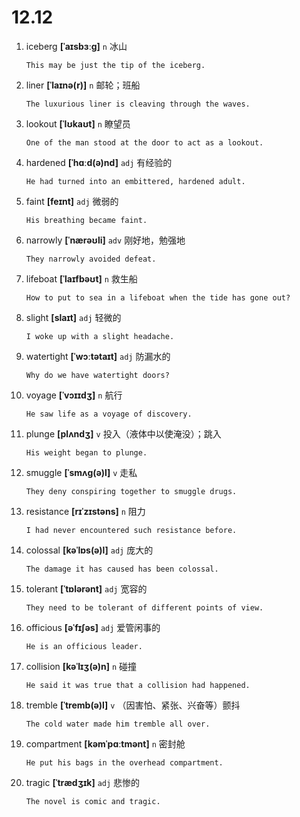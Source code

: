 # 12.12




1. iceberg **[ˈaɪsbɜːɡ]** `n` 冰山
    ```
    This may be just the tip of the iceberg.
    
    ```

2. liner **[ˈlaɪnə(r)]** `n` 邮轮；班船
    ```
    The luxurious liner is cleaving through the waves.
    
    ```

3. lookout **[ˈlʊkaʊt]** `n` 瞭望员
    ```
    One of the man stood at the door to act as a lookout.
    
    ```

4. hardened **[ˈhɑːd(ə)nd]** `adj` 有经验的
    ```
    He had turned into an embittered, hardened adult.
    
    ```

5. faint **[feɪnt]** `adj` 微弱的
    ```
    His breathing became faint.
    
    ```

6. narrowly **[ˈnærəʊli]** `adv` 刚好地，勉强地
    ```
    They narrowly avoided defeat.
    
    ```

7. lifeboat **[ˈlaɪfbəʊt]** `n` 救生船
    ```
    How to put to sea in a lifeboat when the tide has gone out?
    
    ```

8. slight **[slaɪt]** `adj` 轻微的
    ```
    I woke up with a slight headache.
    
    ```

9. watertight **[ˈwɔːtətaɪt]** `adj` 防漏水的
    ```
    Why do we have watertight doors?
    
    ```

10. voyage **[ˈvɔɪɪdʒ]** `n` 航行
    ```
    He saw life as a voyage of discovery.
    
    ```

11. plunge **[plʌndʒ]** `v` 投入（液体中以使淹没）；跳入
    ```
    His weight began to plunge.
    
    ```

12. smuggle **[ˈsmʌɡ(ə)l]** `v` 走私
    ```
    They deny conspiring together to smuggle drugs.
    
    ```

13. resistance **[rɪˈzɪstəns]** `n` 阻力
    ```
    I had never encountered such resistance before.
    
    ```

14. colossal **[kəˈlɒs(ə)l]** `adj` 庞大的
    ```
    The damage it has caused has been colossal.
    
    ```

15. tolerant **[ˈtɒlərənt]** `adj` 宽容的
    ```
    They need to be tolerant of different points of view.
    
    ```

16. officious **[əˈfɪʃəs]** `adj` 爱管闲事的
    ```
    He is an officious leader.
    
    ```

17. collision **[kəˈlɪʒ(ə)n]** `n` 碰撞
    ```
    He said it was true that a collision had happened.
    
    ```

18. tremble **[ˈtremb(ə)l]** `v` （因害怕、紧张、兴奋等）颤抖
    ```
    The cold water made him tremble all over.
    
    ```

19. compartment **[kəmˈpɑːtmənt]** `n` 密封舱
    ```
    He put his bags in the overhead compartment.
    
    ```

20. tragic **[ˈtrædʒɪk]** `adj` 悲惨的
    ```
    The novel is comic and tragic.
    
    ```
